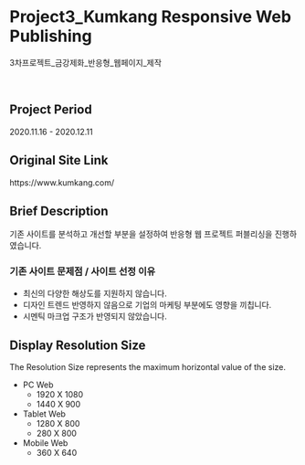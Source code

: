 <h1>Project3_Kumkang Responsive Web Publishing</h1>
<p>3차프로젝트_금강제화_반응형_웹페이지_제작</p><br>

<h2>Project Period</h2>
<p>2020.11.16 - 2020.12.11</p>
<h2>Original Site Link</h2>
https://www.kumkang.com/

<h2>Brief Description</h2>
<p>기존 사이트를 분석하고 개선할 부분을 설정하여 반응형 웹 프로젝트 퍼블리싱을 진행하였습니다.</p>
<h3>기존 사이트 문제점 / 사이트 선정 이유</h3>
<ul>
  <li>최신의 다양한 해상도를 지원하지 않습니다.</li>
  <li>디자인 트렌드 반영하지 않음으로 기업의 마케팅 부분에도 영향을 끼칩니다.</li>
  <li>시멘틱 마크업 구조가 반영되지 않았습니다.</li>
</ul>

<h2>Display Resolution Size</h2>
<p>The Resolution Size represents the maximum horizontal value of the size.</p>
<ul>
  <li>PC Web
    <ul>
      <li>1920 X 1080</li>
      <li>1440 X 900</li>
    </ul>
  </li>
  <li>Tablet Web
    <ul>
      <li>1280 X 800</li>
      <li>280 X 800</li>
    </ul>
  </li>
  <li>
    Mobile Web
    <ul>
      <li>360 X 640</li>
    </ul>
  </li>
</ul>
